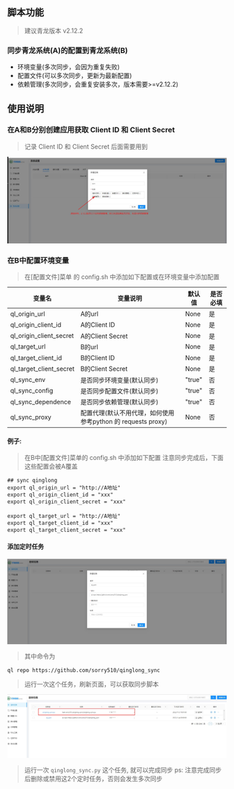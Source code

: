 ## 脚本功能
> 建议青龙版本 v2.12.2

### 同步青龙系统(A)的配置到青龙系统(B)

- 环境变量(多次同步，会因为重复失败)
- 配置文件(可以多次同步，更新为最新配置)
- 依赖管理(多次同步，会重复安装多次，版本需要>=v2.12.2)

## 使用说明

### 在A和B分别创建应用获取 Client ID 和 Client Secret
> 记录 Client ID 和 Client Secret 后面需要用到

![创建应用](./doc/imgs/create_app.jpg)


### 在B中配置环境变量
>在[配置文件]菜单 的 config.sh 中添加如下配置或在环境变量中添加配置

|  变量名   | 变量说明  | 默认值  | 是否必填  |
|  ----  | ----  | ----  | ----  |
| ql_origin_url  | A的url| None  | 是 |
| ql_origin_client_id  | A的Client ID | None   | 是 |
| ql_origin_client_secret  | A的Client Secret | None   | 是 |
| ql_target_url  | B的url| None  | 是 |
| ql_target_client_id  | B的Client ID | None   | 是 |
| ql_target_client_secret  | B的Client Secret | None   | 是 |
| ql_sync_env  | 是否同步环境变量(默认同步) | "true"   | 否 |
| ql_sync_config  | 是否同步配置文件(默认同步) | "true"   | 否 |
| ql_sync_dependence  | 是否同步依赖管理(默认同步) | "true"   | 否 |
| ql_sync_proxy  | 配置代理(默认不用代理，如何使用参考python 的 requests proxy) | None  | 否 |

#### 例子:
> 在B中[配置文件]菜单的 config.sh 中添加如下配置
> 注意同步完成后，下面这些配置会被A覆盖

```
## sync qinglong
export ql_origin_url = "http://A地址"
export ql_origin_client_id = "xxx"
export ql_origin_client_secret = "xxx"

export ql_target_url = "http://A地址"
export ql_target_client_id = "xxx"
export ql_target_client_secret = "xxx"
```


#### 添加定时任务

![创建定时任务](./doc/imgs/create_cron.jpg)

> 其中命令为

```
ql repo https://github.com/sorry510/qinglong_sync
```

> 运行一次这个任务，刷新页面，可以获取同步脚本

![定时任务列表](./doc/imgs/crontab.jpg)

> 运行一次 `qinglong_sync.py` 这个任务, 就可以完成同步
>ps: 注意完成同步后删除或禁用这2个定时任务，否则会发生多次同步
